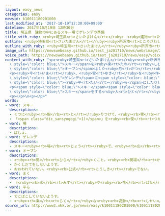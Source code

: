 ```yaml
---
layout: easy_news
categories: easy
newsid: k10011180201000
last_modified_at: '2017-10-19T12:30:00+09:00'
datetime: 2017年10月19日 12時30分
title: 埼玉県　建物の中にあるスキー場でゲレンデの準備
title_with_ruby: <ruby>埼玉県<rt>さいたまけん</rt></ruby>　<ruby>建物<rt>たてもの</rt></ruby>の<ruby>中<rt>なか</rt></ruby>にあるスキー<ruby>場<rt>じょう</rt></ruby>でゲレンデの<ruby>準備<rt>じゅんび</rt></ruby>
outline: <ruby>埼玉県<rt>さいたまけん</rt></ruby><ruby>所沢市<rt>ところざわし</rt></ruby>にある<ruby>狭山<rt>さやま</rt></ruby>スキー<ruby>場<rt>じょう</rt></ruby>は、<ruby>建物<rt>たてもの</rt></ruby>の<ruby>中<rt>なか</rt></ruby>でスキーを<ruby>楽<rt>たの</rt></ruby>しむことができる<ruby>所<rt>ところ</rt></ruby>です。
outline_with_ruby: <ruby>埼玉県<rt>さいたまけん</rt></ruby><ruby>所沢市<rt>ところざわし</rt></ruby>にある<ruby>狭山<rt>さやま</rt></ruby>スキー<ruby>場<rt>じょう</rt></ruby>は、<ruby>建物<rt>たてもの</rt></ruby>の<ruby>中<rt>なか</rt></ruby>でスキーを<ruby>楽<rt>たの</rt></ruby>しむことができる<ruby>所<rt>ところ</rt></ruby>です。
image_url: https://newswebeasy.github.io/test_ja201710/news/web/image/2017/10/19/K10011180201_1710171149_1710171149_01_02.jpg
voice_path: https://newswebeasy.github.io/test_ja201710/news/easy/voice/2017/10/19/k10011180201000.mp3
content_with_ruby: "<p><ruby>埼玉県<rt>さいたまけん</rt></ruby><ruby>所沢市<rt>ところざわし</rt></ruby>にある<ruby>狭山<rt>さやま</rt></ruby>スキー<ruby>場<rt>じょう</rt></ruby>は、<ruby>建物<rt>たてもの</rt></ruby>の<ruby>中<rt>なか</rt></ruby>で<span\
  \ style=\"color: blue;\">スキー</span>を<ruby>楽<rt>たの</rt></ruby>しむことができる<ruby>所<rt>ところ</rt></ruby>です。<ruby>雪<rt>ゆき</rt></ruby>は<ruby>機械<rt>きかい</rt></ruby>で<ruby>作<rt>つく</rt></ruby>ります。<ruby>今年<rt>ことし</rt></ruby>の<span\
  \ style=\"color: blue;\">オープン</span>は１０<ruby>月<rt>がつ</rt></ruby>２１<ruby>日<rt>にち</rt></ruby>です。</p>\n\
  <p><ruby>今<rt>いま</rt></ruby>、<ruby>雪<rt>ゆき</rt></ruby>を<ruby>作<rt>つく</rt></ruby>って<span\
  \ style=\"color: blue;\">ゲレンデ</span>に<span style=\"color: blue;\">まい</span>たり、<ruby>特別<rt>とくべつ</rt></ruby>な<ruby>車<rt>くるま</rt></ruby>を<ruby>使<rt>つか</rt></ruby>って<ruby>雪<rt>ゆき</rt></ruby>を<span\
  \ style=\"color: blue;\"><ruby>平<rt>たい</rt></ruby>ら</span>にしたりしています。<ruby>雪<rt>ゆき</rt></ruby>の<ruby>深<rt>ふか</rt></ruby>さは７０ｃｍにする<ruby>予定<rt>よてい</rt></ruby>です。</p>\n\
  <p><span style=\"color: blue;\">スキー</span><span style=\"color: blue;\"><ruby>場<rt>じょう</rt></ruby></span>の<ruby>人<rt>ひと</rt></ruby>は「<ruby>初<rt>はじ</rt></ruby>めて<span\
  \ style=\"color: blue;\">スキー</span>をする<ruby>人<rt>ひと</rt></ruby>や<ruby>子<rt>こ</rt></ruby>どもたちも<ruby>安心<rt>あんしん</rt></ruby>して<ruby>滑<rt>すべ</rt></ruby>ることができるように<ruby>準備<rt>じゅんび</rt></ruby>します」と<ruby>話<rt>はな</rt></ruby>していました。</p>\n\
  <p></p>\n<p></p>"
words:
- word: スキー
  descriptions:
  - くつに<ruby><rb>取</rb><rt>と</rt></ruby>りつけて、<ruby><rb>雪</rb><rt>ゆき</rt></ruby>の<ruby><rb>上</rb><rt>うえ</rt></ruby>をすべる<ruby><rb>細長</rb><rt>ほそなが</rt></ruby>い<ruby><rb>板</rb><rt>いた</rt></ruby>。
  - 「<span class="dic_sansyogogi">1)</span>」を<ruby><rb>使</rb><rt>つか</rt></ruby>って<ruby><rb>雪</rb><rt>ゆき</rt></ruby>の<ruby><rb>上</rb><rt>うえ</rt></ruby>をすべるスポーツ。
- word: 場
  descriptions:
  - ばしょ。
- word: ゲレンデ
  descriptions:
  - スキー<ruby><rb>場</rb><rt>じょう</rt></ruby>で、<ruby><rb>広</rb><rt>ひろ</rt></ruby>い<ruby><rb>斜面</rb><rt>しゃめん</rt></ruby>となっている<ruby><rb>所</rb><rt>ところ</rt></ruby>。
- word: オープン
  descriptions:
  - <ruby><rb>開</rb><rt>ひら</rt></ruby>くこと。<ruby><rb>開場</rb><rt>かいじょう</rt></ruby>。
  - かくしだてをしないようす。
  - おおわれていない。<ruby><rb>公式</rb><rt>こうしき</rt></ruby>でない。
- word: まく
  descriptions:
  - （<ruby><rb>水</rb><rt>みず</rt></ruby>や<ruby><rb>花</rb><rt>はな</rt></ruby>びらなどを）<ruby><rb>散</rb><rt>ち</rt></ruby>らす。
- word: 平ら
  descriptions:
  - でこぼこしていないようす。
  - <ruby><rb>楽</rb><rt>らく</rt></ruby>な<ruby><rb>姿勢</rb><rt>しせい</rt></ruby>ですわるようす。
source_url: http://www3.nhk.or.jp/news/easy/k10011180201000/k10011180201000.html
...
```

